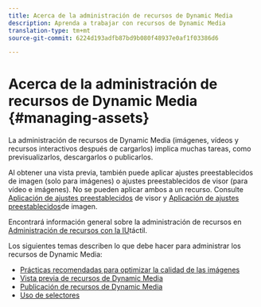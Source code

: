 ```yaml
---
title: Acerca de la administración de recursos de Dynamic Media
description: Aprenda a trabajar con recursos de Dynamic Media
translation-type: tm+mt
source-git-commit: 6224d193adfb87bd9b080f48937e0af1f03386d6

---
```



# Acerca de la administración de recursos de Dynamic Media {#managing-assets}

La administración de recursos de Dynamic Media (imágenes, vídeos y recursos interactivos después de cargarlos) implica muchas tareas, como previsualizarlos, descargarlos o publicarlos.

Al obtener una vista previa, también puede aplicar ajustes preestablecidos de imagen (solo para imágenes) o ajustes preestablecidos de visor (para vídeo e imágenes). No se pueden aplicar ambos a un recurso. Consulte [Aplicación de ajustes preestablecidos](viewer-presets.md) de visor y [Aplicación de ajustes preestablecidos](image-presets.md)de imagen.

Encontrará información general sobre la administración de recursos en [Administración de recursos con la IU](/help/assets/manage-digital-assets.md)táctil.

Los siguientes temas describen lo que debe hacer para administrar los recursos de Dynamic Media:

* [Prácticas recomendadas para optimizar la calidad de las imágenes](best-practices-for-optimizing-the-quality-of-your-images.md)
* [Vista previa de recursos de Dynamic Media](previewing-assets.md)
* [Publicación de recursos de Dynamic Media](publishing-dynamicmedia-assets.md)
* [Uso de selectores](working-with-selectors.md)

